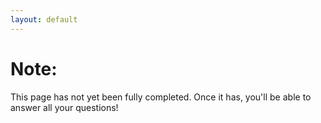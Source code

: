 ```yaml
---
layout: default
---
```


# Note:
This page has not yet been fully completed. Once it has, you'll be able to answer all your questions!